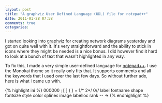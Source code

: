 ```yaml
---
layout: post
title: "A graphviz User Defined Language (UDL) file for notepad++"
date: 2011-01-28 07:58
comments: true
categories: 
---
```


I started looking into [graphviz](http://www.graphviz.org) for creating network
diagrams yesterday and got on quite well with it. It's very straightforward and
the ability to stick in icons where they might be needed is a nice bonus. I did
however find it hard to look at a bunch of text that wasn't highlighted in any
way.

<!--more-->

To fix this, I made a very simple user-defined language for
[notepad++](http://notepad-plus-plus.org/). I use the Monokai theme so it really
only fits that. It supports comments and all the keywords that I used over the
last few days. So without further ado, here is what I came up with.

{% highlight ini %}
<NotepadPlus>
    <UserLang name="graphviz" ext="">
        <Settings>
            <Global caseIgnored="no" />
            <TreatAsSymbol comment="no" commentLine="no" />
            <Prefix words1="no" words2="no" words3="no" words4="no" />
        </Settings>
        <KeywordLists>
            <Keywords name="Delimiters">000000</Keywords>
            <Keywords name="Folder+"></Keywords>
            <Keywords name="Folder-"></Keywords>
            <Keywords name="Operators">; [ ] { } =</Keywords>
            <Keywords name="Comment">1/* 2*/ 0//</Keywords>
            <Keywords name="Words1">label fontname shape fontsize style color splines image labelloc rank</Keywords>
            <Keywords name="Words2">-- -></Keywords>
            <Keywords name="Words3"></Keywords>
            <Keywords name="Words4"></Keywords>
        </KeywordLists>
        <Styles>
            <WordsStyle name="DEFAULT" styleID="11" fgColor="F3C989" bgColor="272822" fontName="" fontStyle="0" />
            <WordsStyle name="FOLDEROPEN" styleID="12" fgColor="000000" bgColor="FFFFFF" fontName="" fontStyle="0" />
            <WordsStyle name="FOLDERCLOSE" styleID="13" fgColor="000000" bgColor="FFFFFF" fontName="" fontStyle="0" />
            <WordsStyle name="KEYWORD1" styleID="5" fgColor="FFFF80" bgColor="272822" fontName="" fontStyle="0" />
            <WordsStyle name="KEYWORD2" styleID="6" fgColor="00FFFF" bgColor="272822" fontName="" fontStyle="0" />
            <WordsStyle name="KEYWORD3" styleID="7" fgColor="000000" bgColor="FFFFFF" fontName="" fontStyle="0" />
            <WordsStyle name="KEYWORD4" styleID="8" fgColor="000000" bgColor="FFFFFF" fontName="" fontStyle="0" />
            <WordsStyle name="COMMENT" styleID="1" fgColor="75715E" bgColor="272822" fontName="" fontStyle="0" />
            <WordsStyle name="COMMENT LINE" styleID="2" fgColor="75715E" bgColor="272822" fontName="" fontStyle="0" />
            <WordsStyle name="NUMBER" styleID="4" fgColor="0080FF" bgColor="272822" fontName="" fontStyle="0" />
            <WordsStyle name="OPERATOR" styleID="10" fgColor="00FF40" bgColor="272822" fontName="" fontStyle="0" />
            <WordsStyle name="DELIMINER1" styleID="14" fgColor="000000" bgColor="FFFFFF" fontName="" fontStyle="0" />
            <WordsStyle name="DELIMINER2" styleID="15" fgColor="000000" bgColor="FFFFFF" fontName="" fontStyle="0" />
            <WordsStyle name="DELIMINER3" styleID="16" fgColor="000000" bgColor="FFFFFF" fontName="" fontStyle="0" />
        </Styles>
    </UserLang>
</NotepadPlus>
{% endhighlight %}

